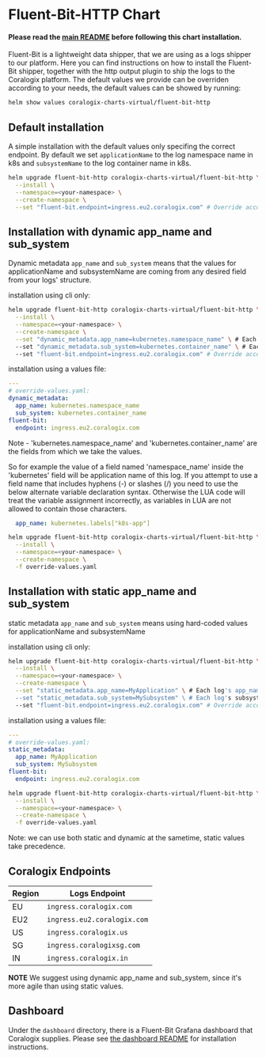 # Fluent-Bit-HTTP Chart

#### Please read the [main README](https://github.com/coralogix/telemetry-shippers/blob/master/README.md) before following this chart installation.

Fluent-Bit is a lightweight data shipper, that we are using as a logs shipper to our platform.
Here you can find instructions on how to install the Fluent-Bit shipper, together with the http output plugin to ship the logs to the Coralogix platform.
The default values we provide can be overriden according to your needs, the default values can be showed by running:

```bash
helm show values coralogix-charts-virtual/fluent-bit-http
```

## Default installation

A simple installation with the default values only specifing the correct endpoint.
By default we set `applicationName` to the log namespace name in k8s and `subsystemName` to the log container name in k8s.

```bash
helm upgrade fluent-bit-http coralogix-charts-virtual/fluent-bit-http \
  --install \
  --namespace=<your-namespace> \
  --create-namespace \
  --set "fluent-bit.endpoint=ingress.eu2.coralogix.com" # Override according to your account's region. 
```

## Installation with dynamic app_name and sub_system

Dynamic metadata `app_name` and `sub_system` means that the values for applicationName and subsystemName are coming from any desired field from your logs' structure.

installation using cli only:

```bash
helm upgrade fluent-bit-http coralogix-charts-virtual/fluent-bit-http \
  --install \
  --namespace=<your-namespace> \
  --create-namespace \
  --set "dynamic_metadata.app_name=kubernetes.namespace_name" \ # Each log's app_name will be fetched from the fluentbit record's 'kubernetes.namespace_name' value.
  --set "dynamic_metadata.sub_system=kubernetes.container_name" \ # Each log's subsystem will be fetched from the fluentbit record's 'kubernetes.container_name' value.
  --set "fluent-bit.endpoint=ingress.eu2.coralogix.com" # Override according to your account's region. 
```

installation using a values file:

```yaml
---
# override-values.yaml:
dynamic_metadata:
  app_name: kubernetes.namespace_name
  sub_system: kubernetes.container_name
fluent-bit:
  endpoint: ingress.eu2.coralogix.com
```

Note - 'kubernetes.namespace_name' and 'kubernetes.container_name' are the fields from which we take the values.

So for example the value of a field named 'namespace_name' inside the 'kubernetes' field will be application name of this log. If you attempt to use a field name that includes hyphens (-) or slashes (/) you need to use the below alternate variable declaration syntax. Otherwise the LUA code will treat the variable assignment incorrectly, as variables in LUA are not allowed to contain those characters.

```yaml
  app_name: kubernetes.labels["k8s-app"]
```

```bash
helm upgrade fluent-bit-http coralogix-charts-virtual/fluent-bit-http \
  --install \
  --namespace=<your-namespace> \
  --create-namespace \
  -f override-values.yaml
```

## Installation with static app_name and sub_system

static metadata `app_name` and `sub_system` means using hard-coded values for applicationName and subsystemName

installation using cli only:

```bash
helm upgrade fluent-bit-http coralogix-charts-virtual/fluent-bit-http \
  --install \
  --namespace=<your-namespace> \
  --create-namespace \
  --set "static_metadata.app_name=MyApplication" \ # Each log's app_name will be 'MyApplication'.
  --set "static_metadata.sub_system=MySubsystem" \ # Each log's subsystem will be 'MySubsystem'.
  --set "fluent-bit.endpoint=ingress.eu2.coralogix.com" # Override according to your account's region. 
```

installation using a values file:

```yaml
---
# override-values.yaml:
static_metadata:
  app_name: MyApplication
  sub_system: MySubsystem
fluent-bit:
  endpoint: ingress.eu2.coralogix.com
```

```bash
helm upgrade fluent-bit-http coralogix-charts-virtual/fluent-bit-http \
  --install \
  --namespace=<your-namespace> \
  --create-namespace \
  -f override-values.yaml
```

Note: we can use both static and dynamic at the sametime, static values take precedence.

## Coralogix Endpoints

| Region | Logs Endpoint               |
|--------|-----------------------------|
| EU     | `ingress.coralogix.com`     |
| EU2    | `ingress.eu2.coralogix.com` |
| US     | `ingress.coralogix.us`      |
| SG     | `ingress.coralogixsg.com`   |
| IN     | `ingress.coralogix.in`      |

**NOTE**
We suggest using dynamic app_name and sub_system, since it's more agile than using static values.

## Dashboard

Under the `dashboard` directory, there is a Fluent-Bit Grafana dashboard that Coralogix supplies.
Please see [the dashboard README](https://github.com/coralogix/telemetry-shippers/blob/master/logs/fluent-bit/dashboard/README.md) for installation instructions.
